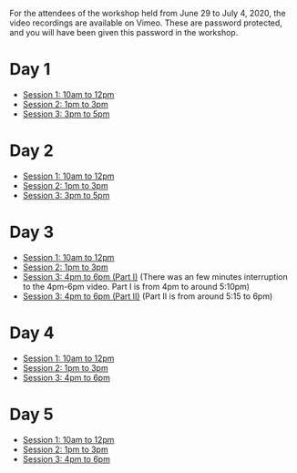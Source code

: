 For the attendees of the workshop held from June 29 to July 4, 2020, the video recordings are available on Vimeo.
These are password protected, and you will have been given this password in the workshop.

# Day 1

* [Session 1: 10am to 12pm](https://vimeo.com/433599868)
* [Session 2: 1pm to 3pm](https://vimeo.com/433654912)
* [Session 3: 3pm to 5pm](https://vimeo.com/433755499)

# Day 2

* [Session 1: 10am to 12pm](https://vimeo.com/433960367)
* [Session 2: 1pm to 3pm](https://vimeo.com/434021550)
* [Session 3: 3pm to 5pm](https://vimeo.com/434086610)

# Day 3

* [Session 1: 10am to 12pm](https://vimeo.com/434324573)
* [Session 2: 1pm to 3pm](https://vimeo.com/434380758)
* [Session 3: 4pm to 6pm (Part I)](https://vimeo.com/434439869) (There was an few minutes interruption to the 4pm-6pm video. Part I is from 4pm to around 5:10pm)
* [Session 3: 4pm to 6pm (Part II)](https://vimeo.com/434449611) (Part II is from around 5:15 to 6pm)
 
# Day 4

* [Session 1: 10am to 12pm](https://vimeo.com/434678768)
* [Session 2: 1pm to 3pm](https://vimeo.com/434738090)
* [Session 3: 4pm to 6pm](https://vimeo.com/434804366)

# Day 5

* [Session 1: 10am to 12pm](https://vimeo.com/435093451)
* [Session 2: 1pm to 3pm](https://vimeo.com/435095129)
* [Session 3: 4pm to 6pm](https://vimeo.com/435146107)


